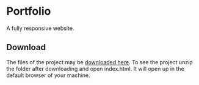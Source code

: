 # Portfolio
A fully responsive website.
## Download
The files of the project may be [downloaded here](https://github.com/indranarayan12/Portfolio/archive/master.zip). To see the project unzip the folder after downloading and open index.html. It will open up in the default browser of your machine. 
